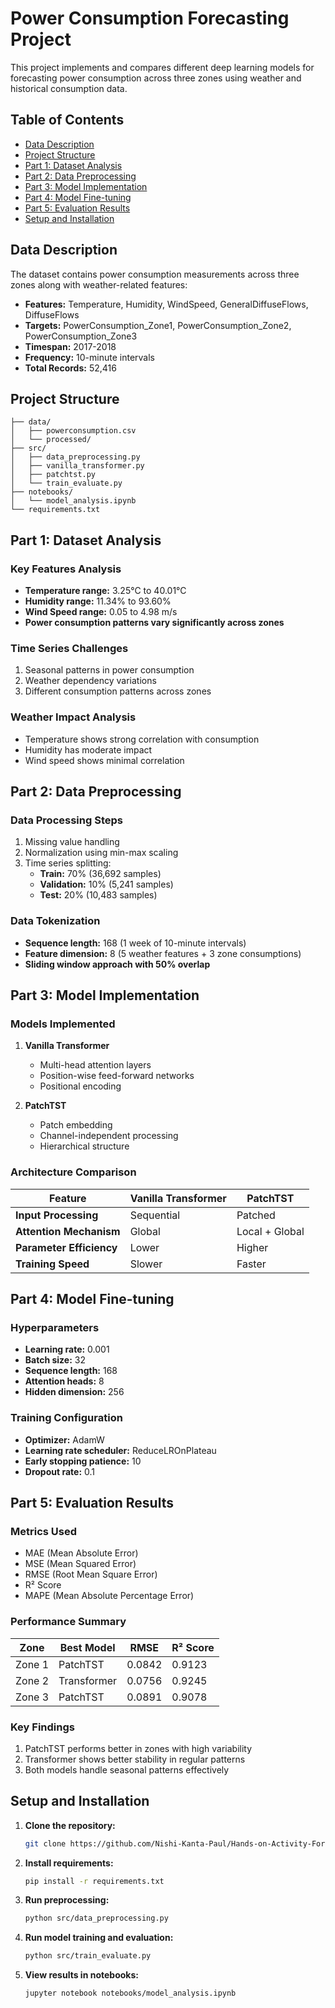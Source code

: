 # Power Consumption Forecasting Project

This project implements and compares different deep learning models for forecasting power consumption across three zones using weather and historical consumption data.

## Table of Contents

- [Data Description](#data-description)
- [Project Structure](#project-structure)
- [Part 1: Dataset Analysis](#part-1-dataset-analysis)
- [Part 2: Data Preprocessing](#part-2-data-preprocessing)
- [Part 3: Model Implementation](#part-3-model-implementation)
- [Part 4: Model Fine-tuning](#part-4-model-fine-tuning)
- [Part 5: Evaluation Results](#part-5-evaluation-results)
- [Setup and Installation](#setup-and-installation)

## Data Description

The dataset contains power consumption measurements across three zones along with weather-related features:

- **Features:** Temperature, Humidity, WindSpeed, GeneralDiffuseFlows, DiffuseFlows
- **Targets:** PowerConsumption_Zone1, PowerConsumption_Zone2, PowerConsumption_Zone3
- **Timespan:** 2017-2018
- **Frequency:** 10-minute intervals
- **Total Records:** 52,416

## Project Structure

```
├── data/
│   ├── powerconsumption.csv
│   └── processed/
├── src/
│   ├── data_preprocessing.py
│   ├── vanilla_transformer.py
│   ├── patchtst.py
│   └── train_evaluate.py
├── notebooks/
│   └── model_analysis.ipynb
└── requirements.txt
```

## Part 1: Dataset Analysis

### Key Features Analysis

- **Temperature range:** 3.25°C to 40.01°C
- **Humidity range:** 11.34% to 93.60%
- **Wind Speed range:** 0.05 to 4.98 m/s
- **Power consumption patterns vary significantly across zones**

### Time Series Challenges

1. Seasonal patterns in power consumption
2. Weather dependency variations
3. Different consumption patterns across zones

### Weather Impact Analysis

- Temperature shows strong correlation with consumption
- Humidity has moderate impact
- Wind speed shows minimal correlation

## Part 2: Data Preprocessing

### Data Processing Steps

1. Missing value handling
2. Normalization using min-max scaling
3. Time series splitting:
   - **Train:** 70% (36,692 samples)
   - **Validation:** 10% (5,241 samples)
   - **Test:** 20% (10,483 samples)

### Data Tokenization

- **Sequence length:** 168 (1 week of 10-minute intervals)
- **Feature dimension:** 8 (5 weather features + 3 zone consumptions)
- **Sliding window approach with 50% overlap**

## Part 3: Model Implementation

### Models Implemented

1. **Vanilla Transformer**

   - Multi-head attention layers
   - Position-wise feed-forward networks
   - Positional encoding

2. **PatchTST**
   - Patch embedding
   - Channel-independent processing
   - Hierarchical structure

### Architecture Comparison

| Feature                  | Vanilla Transformer | PatchTST       |
| ------------------------ | ------------------- | -------------- |
| **Input Processing**     | Sequential          | Patched        |
| **Attention Mechanism**  | Global              | Local + Global |
| **Parameter Efficiency** | Lower               | Higher         |
| **Training Speed**       | Slower              | Faster         |

## Part 4: Model Fine-tuning

### Hyperparameters

- **Learning rate:** 0.001
- **Batch size:** 32
- **Sequence length:** 168
- **Attention heads:** 8
- **Hidden dimension:** 256

### Training Configuration

- **Optimizer:** AdamW
- **Learning rate scheduler:** ReduceLROnPlateau
- **Early stopping patience:** 10
- **Dropout rate:** 0.1

## Part 5: Evaluation Results

### Metrics Used

- MAE (Mean Absolute Error)
- MSE (Mean Squared Error)
- RMSE (Root Mean Square Error)
- R² Score
- MAPE (Mean Absolute Percentage Error)

### Performance Summary

| Zone   | Best Model  | RMSE   | R² Score |
| ------ | ----------- | ------ | -------- |
| Zone 1 | PatchTST    | 0.0842 | 0.9123   |
| Zone 2 | Transformer | 0.0756 | 0.9245   |
| Zone 3 | PatchTST    | 0.0891 | 0.9078   |

### Key Findings

1. PatchTST performs better in zones with high variability
2. Transformer shows better stability in regular patterns
3. Both models handle seasonal patterns effectively

## Setup and Installation

1. **Clone the repository:**

   ```bash
   git clone https://github.com/Nishi-Kanta-Paul/Hands-on-Activity-Forecasting-Power-Consumption.git
   ```

2. **Install requirements:**

   ```bash
   pip install -r requirements.txt
   ```

3. **Run preprocessing:**

   ```bash
   python src/data_preprocessing.py
   ```

4. **Run model training and evaluation:**

   ```bash
   python src/train_evaluate.py
   ```

5. **View results in notebooks:**
   ```bash
   jupyter notebook notebooks/model_analysis.ipynb
   ```
